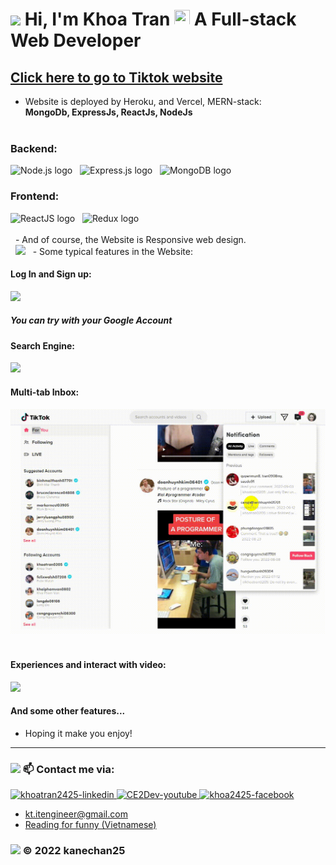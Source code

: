 # <img src="https://github.com/kanechan25/kanechan25/blob/main/img/interface/logo_ce2dev.png" width="30px"> Hi, I'm Khoa Tran <img src="https://media.giphy.com/media/hvRJCLFzcasrR4ia7z/giphy.gif" width="25px" height="25px"> A Full-stack Web Developer

## <a href="https://frontend-bookingcare-reactjs.herokuapp.com/" target="_blank" rel="noopener noreferrer" >Click here to go to Tiktok website</a>

-   Website is deployed by Heroku, and Vercel, MERN-stack: <br> <strong> MongoDb, ExpressJs, ReactJs, NodeJs </strong> <br>
&nbsp;
<h3>Backend: </h3>
<span><img src="https://img.shields.io/badge/Node.js-282C34?logo=node.js&logoColor=00F200" alt="Node.js logo" title="Node.js" height="25" /></span>
&nbsp;
<span><img src="https://img.shields.io/badge/Express-282C34?logo=express&logoColor=FFFFFF" alt="Express.js logo" title="Express.js" height="25" /></span>
&nbsp;
<span><img src="https://img.shields.io/badge/MongoDB-282C34?logo=mongodb&logoColor=47A248" alt="MongoDB logo" title="MongoDB" height="25" /></span>
&nbsp;
<h3>Frontend: </h3>
<span><img src="https://img.shields.io/badge/ReactJS-282C34?logo=react&logoColor=61DAFB" alt="ReactJS logo" title="ReactJS" height="25" /></span>
&nbsp;
<span><img src="https://img.shields.io/badge/Redux-282C34?logo=redux&logoColor=764ABC" alt="Redux logo" title="Redux" height="25" /></span>
&nbsp;

<br/>
<br/>
&nbsp;
-   And of course, the Website is Responsive web design.
<br/>
&nbsp;
<img src="https://github.com/kanechan25/tiktok_fe/blob/main/src/assets/img_repo/responsive.gif">
    &nbsp;
-   Some typical features in the Website:
<h4>Log In and Sign up: </h4>
<img src="https://github.com/kanechan25/tiktok_fe/blob/main/src/assets/img_repo/login.gif">
&nbsp;
<h5>You can try with your Google Account<h5>

<h4>Search Engine: </h4>
<img src="https://github.com/kanechan25/tiktok_fe/blob/main/src/assets/img_repo/search.gif">
&nbsp;
<h4>Multi-tab Inbox: </h4>
<img src="https://github.com/kanechan25/tiktok_fe/blob/main/src/assets/img_repo/inbox.gif">
&nbsp;
<h4>Experiences and interact with video: </h4>
<img src="https://github.com/kanechan25/tiktok_fe/blob/main/src/assets/img_repo/interact.gif">
&nbsp;

<h4>And some other features... </h4>

-   Hoping it make you enjoy!

---

### <img src="https://github.com/kanechan25/kanechan25/blob/main/img/interface/logo_ce2dev.png" width="25px"> 📫 Contact me via:

  <a href="https://www.linkedin.com/in/khoatran2425/" target="blank">
    <img src="https://img.icons8.com/bubbles/100/000000/linkedin.png" alt="khoatran2425-linkedin" />
  </a>
  <a href="https://www.youtube.com/c/CE2Dev" target="blank">
    <img src="https://img.icons8.com/bubbles/100/000000/youtube-squared.png" alt="CE2Dev-youtube" />
  </a>
  <a href="https://www.facebook.com/khoa2425/" target="blank">
    <img src="https://img.icons8.com/bubbles/100/000000/facebook-new.png" alt="khoa2425-facebook" />
  </a>

  <br />

-   kt.itengineer@gmail.com
-   [Reading for funny (Vietnamese)](https://ngoatv.blogspot.com/)

### <img src="https://github.com/kanechan25/kanechan25/blob/main/img/interface/logo_ce2dev.png" width="25px"> © 2022 kanechan25
